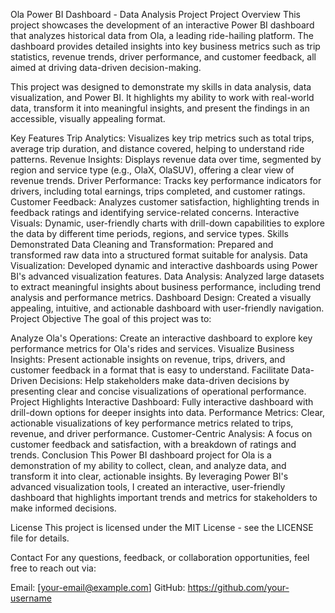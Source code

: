 Ola Power BI Dashboard - Data Analysis Project
Project Overview
This project showcases the development of an interactive Power BI dashboard that analyzes historical data from Ola, a leading ride-hailing platform. The dashboard provides detailed insights into key business metrics such as trip statistics, revenue trends, driver performance, and customer feedback, all aimed at driving data-driven decision-making.

This project was designed to demonstrate my skills in data analysis, data visualization, and Power BI. It highlights my ability to work with real-world data, transform it into meaningful insights, and present the findings in an accessible, visually appealing format.

Key Features
Trip Analytics: Visualizes key trip metrics such as total trips, average trip duration, and distance covered, helping to understand ride patterns.
Revenue Insights: Displays revenue data over time, segmented by region and service type (e.g., OlaX, OlaSUV), offering a clear view of revenue trends.
Driver Performance: Tracks key performance indicators for drivers, including total earnings, trips completed, and customer ratings.
Customer Feedback: Analyzes customer satisfaction, highlighting trends in feedback ratings and identifying service-related concerns.
Interactive Visuals: Dynamic, user-friendly charts with drill-down capabilities to explore the data by different time periods, regions, and service types.
Skills Demonstrated
Data Cleaning and Transformation: Prepared and transformed raw data into a structured format suitable for analysis.
Data Visualization: Developed dynamic and interactive dashboards using Power BI's advanced visualization features.
Data Analysis: Analyzed large datasets to extract meaningful insights about business performance, including trend analysis and performance metrics.
Dashboard Design: Created a visually appealing, intuitive, and actionable dashboard with user-friendly navigation.
Project Objective
The goal of this project was to:

Analyze Ola's Operations: Create an interactive dashboard to explore key performance metrics for Ola's rides and services.
Visualize Business Insights: Present actionable insights on revenue, trips, drivers, and customer feedback in a format that is easy to understand.
Facilitate Data-Driven Decisions: Help stakeholders make data-driven decisions by presenting clear and concise visualizations of operational performance.
Project Highlights
Interactive Dashboard: Fully interactive dashboard with drill-down options for deeper insights into data.
Performance Metrics: Clear, actionable visualizations of key performance metrics related to trips, revenue, and driver performance.
Customer-Centric Analysis: A focus on customer feedback and satisfaction, with a breakdown of ratings and trends.
Conclusion
This Power BI dashboard project for Ola is a demonstration of my ability to collect, clean, and analyze data, and transform it into clear, actionable insights. By leveraging Power BI's advanced visualization tools, I created an interactive, user-friendly dashboard that highlights important trends and metrics for stakeholders to make informed decisions.

License
This project is licensed under the MIT License - see the LICENSE file for details.

Contact
For any questions, feedback, or collaboration opportunities, feel free to reach out via:

Email: [your-email@example.com]
GitHub: https://github.com/your-username

